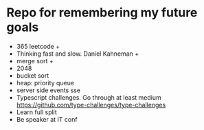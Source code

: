 # Repo for remembering my future goals
 - 365 leetcode +
 - Thinking fast and slow. Daniel Kahneman +
 - merge sort +
 - 2048
 - bucket sort
 - heap: priority queue
 - server side events sse
 - Typescript challenges. Go through at least medium https://github.com/type-challenges/type-challenges
 - Learn full split
 - Be speaker at IT conf
